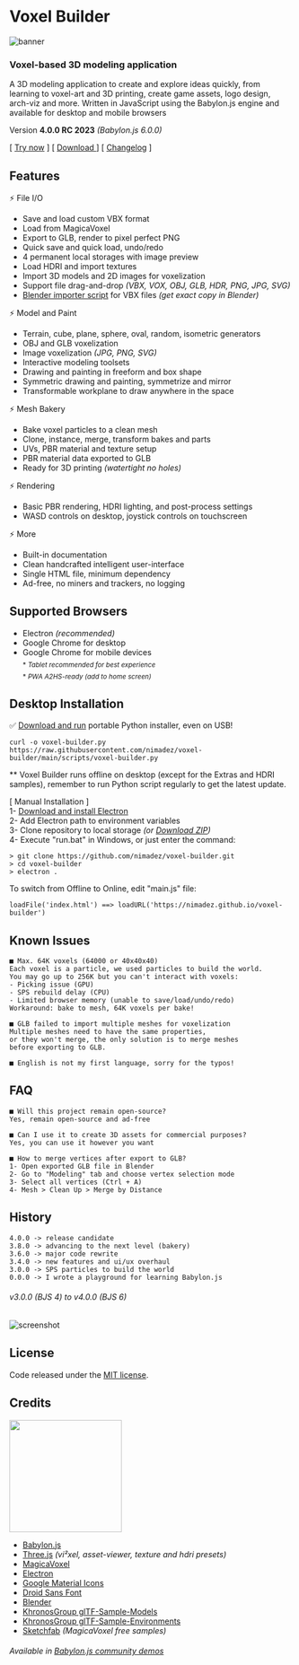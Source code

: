 # Voxel Builder

![banner](media/banner.jpg?raw=true "banner")

### **Voxel-based 3D modeling application**
A 3D modeling application to create and explore ideas quickly, from learning to voxel-art and 3D printing, create game assets, logo design, arch-viz and more. Written in JavaScript using the Babylon.js engine and available for desktop and mobile browsers

Version **4.0.0 RC 2023** *(Babylon.js 6.0.0)*

[ [Try now](https://nimadez.github.io/voxel-builder) ] [ [ Download ](https://github.com/nimadez/voxel-builder#desktop-installation) ] [ [Changelog](https://github.com/nimadez/voxel-builder/blob/main/CHANGELOG) ]

## Features

⚡ File I/O
- Save and load custom VBX format
- Load from MagicaVoxel
- Export to GLB, render to pixel perfect PNG
- Quick save and quick load, undo/redo
- 4 permanent local storages with image preview
- Load HDRI and import textures
- Import 3D models and 2D images for voxelization
- Support file drag-and-drop *(VBX, VOX, OBJ, GLB, HDR, PNG, JPG, SVG)*
- [Blender importer script](https://github.com/nimadez/voxel-builder/blob/main/scripts/blender-importer.py) for VBX files *(get exact copy in Blender)*

⚡ Model and Paint
- Terrain, cube, plane, sphere, oval, random, isometric generators
- OBJ and GLB voxelization
- Image voxelization *(JPG, PNG, SVG)*
- Interactive modeling toolsets
- Drawing and painting in freeform and box shape
- Symmetric drawing and painting, symmetrize and mirror
- Transformable workplane to draw anywhere in the space

⚡ Mesh Bakery
- Bake voxel particles to a clean mesh
- Clone, instance, merge, transform bakes and parts
- UVs, PBR material and texture setup
- PBR material data exported to GLB
- Ready for 3D printing *(watertight no holes)*

⚡ Rendering
- Basic PBR rendering, HDRI lighting, and post-process settings
- WASD controls on desktop, joystick controls on touchscreen

⚡ More
- Built-in documentation
- Clean handcrafted intelligent user-interface
- Single HTML file, minimum dependency
- Ad-free, no miners and trackers, no logging

## Supported Browsers
- Electron *(recommended)*
- Google Chrome for desktop
- Google Chrome for mobile devices
<br><sub>* *Tablet recommended for best experience*</sub>
<br><sub>* *PWA A2HS-ready (add to home screen)*</sub>

## Desktop Installation
✅ [Download and run](https://github.com/nimadez/voxel-builder/blob/main/scripts/voxel-builder.py) portable Python installer, even on USB!
```
curl -o voxel-builder.py https://raw.githubusercontent.com/nimadez/voxel-builder/main/scripts/voxel-builder.py
```
** Voxel Builder runs offline on desktop (except for the Extras and HDRI samples), remember to run Python script regularly to get the latest update.

[ Manual Installation ]<br>
1- [Download and install Electron](https://github.com/electron/electron/releases)<br>
2- Add Electron path to environment variables<br>
3- Clone repository to local storage *(or [Download ZIP](https://github.com/nimadez/voxel-builder/archive/refs/heads/main.zip))*<br>
4- Execute "run.bat" in Windows, or just enter the command:
```
> git clone https://github.com/nimadez/voxel-builder.git
> cd voxel-builder
> electron .
```
To switch from Offline to Online, edit "main.js" file:
```
loadFile('index.html') ==> loadURL('https://nimadez.github.io/voxel-builder')
```

## Known Issues
```
■ Max. 64K voxels (64000 or 40x40x40)
Each voxel is a particle, we used particles to build the world.
You may go up to 256K but you can't interact with voxels:
- Picking issue (GPU)
- SPS rebuild delay (CPU)
- Limited browser memory (unable to save/load/undo/redo)
Workaround: bake to mesh, 64K voxels per bake!

■ GLB failed to import multiple meshes for voxelization
Multiple meshes need to have the same properties,
or they won't merge, the only solution is to merge meshes
before exporting to GLB.

■ English is not my first language, sorry for the typos!
```

## FAQ
```
■ Will this project remain open-source?
Yes, remain open-source and ad-free

■ Can I use it to create 3D assets for commercial purposes?
Yes, you can use it however you want

■ How to merge vertices after export to GLB?
1- Open exported GLB file in Blender
2- Go to "Modeling" tab and choose vertex selection mode
3- Select all vertices (Ctrl + A)
4- Mesh > Clean Up > Merge by Distance
```

## History
```
4.0.0 -> release candidate
3.8.0 -> advancing to the next level (bakery)
3.6.0 -> major code rewrite
3.4.0 -> new features and ui/ux overhaul
3.0.0 -> SPS particles to build the world
0.0.0 -> I wrote a playground for learning Babylon.js
```

###### v3.0.0 *(BJS 4)* to v4.0.0 *(BJS 6)*<br>
![screenshot](media/devshots.jpg?raw=true "Screenshot")

## License
Code released under the [MIT license](https://github.com/nimadez/voxel-builder/blob/main/LICENSE).

## Credits
<a href="https://www.babylonjs.com/"><img width="200" src="https://raw.githubusercontent.com/BabylonJS/Brand-Toolkit/master/babylonjs_identity/fullColor/babylonjs_identity_color.svg"></img></a>

- [Babylon.js](https://www.babylonjs.com/)
- [Three.js](https://threejs.org/) *(vi²xel, asset-viewer, texture and hdri presets)*
- [MagicaVoxel](https://ephtracy.github.io/)
- [Electron](https://www.electronjs.org/)
- [Google Material Icons](https://github.com/google/material-design-icons)
- [Droid Sans Font](https://www.android.com/)
- [Blender](https://blender.org/)
- [KhronosGroup glTF-Sample-Models](https://github.com/KhronosGroup/glTF-Sample-Models)
- [KhronosGroup glTF-Sample-Environments](https://github.com/KhronosGroup/glTF-Sample-Environments)
- [Sketchfab](https://sketchfab.com/) *(MagicaVoxel free samples)*

###### Available in [Babylon.js community demos](https://www.babylonjs.com/community/)
